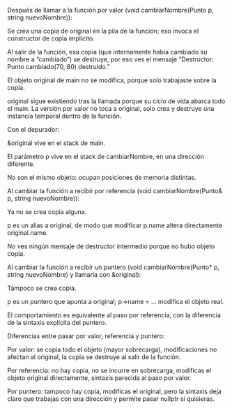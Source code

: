 Después de llamar a la función por valor (void cambiarNombre(Punto p, string nuevoNombre)):

Se crea una copia de original en la pila de la función; eso invoca el constructor de copia implícito.

Al salir de la función, esa copia (que internamente había cambiado su nombre a “cambiado”) se destruye, por eso ves el mensaje
“Destructor: Punto cambiado(70, 80) destruido.”

El objeto original de main no se modifica, porque solo trabajaste sobre la copia.

original sigue existiendo tras la llamada porque su ciclo de vida abarca todo el main. La versión por valor no toca a original, solo crea y destruye una instancia temporal dentro de la función.

Con el depurador:

&original vive en el stack de main.

El parámetro p vive en el stack de cambiarNombre, en una dirección diferente.

No son el mismo objeto: ocupan posiciones de memoria distintas.

Al cambiar la función a recibir por referencia (void cambiarNombre(Punto& p, string nuevoNombre)):

Ya no se crea copia alguna.

p es un alias a original, de modo que modificar p.name altera directamente original.name.

No ves ningún mensaje de destructor intermedio porque no hubo objeto copia.

Al cambiar la función a recibir un puntero (void cambiarNombre(Punto* p, string nuevoNombre) y llamarla con &original):

Tampoco se crea copia.

p es un puntero que apunta a original; p->name = … modifica el objeto real.

El comportamiento es equivalente al paso por referencia, con la diferencia de la sintaxis explícita del puntero.

Diferencias entre pasar por valor, referencia y puntero:

Por valor: se copia todo el objeto (mayor sobrecarga), modificaciones no afectan al original, la copia se destruye al salir de la función.

Por referencia: no hay copia, no se incurre en sobrecarga, modificas el objeto original directamente, sintaxis parecida al paso por valor.

Por puntero: tampoco hay copia, modificas el original, pero la sintaxis deja claro que trabajas con una dirección y permite pasar nullptr si quisieras.
